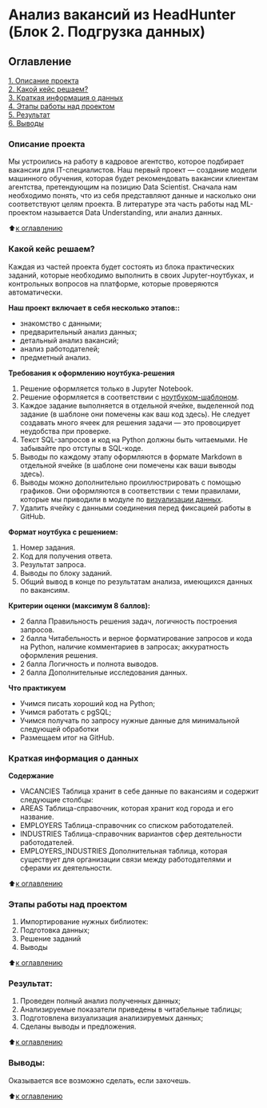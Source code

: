 # Анализ вакансий из HeadHunter (Блок 2. Подгрузка данных)

## Оглавление  
[1. Описание проекта](https://github.com/step4k777/Project-2/blob/master/README.md#Описание-проекта)  
[2. Какой кейс решаем?](https://github.com/step4k777/Project-2/blob/master/README.md#Какой-кейс-решаем)  
[3. Краткая информация о данных](https://github.com/step4k777/Project-2/blob/master/README.md#Краткая-информация-о-данных)  
[4. Этапы работы над проектом](https://github.com/step4k777/Project-2/blob/master/README.md#Этапы-работы-над-проектом)  
[5. Результат](https://github.com/step4k777/Project-2/blob/master/README.md#Результат)  
[6. Выводы](https://github.com/step4k777/Project-2/blob/master/README.md#Выводы)     

### Описание проекта    
Мы устроились на работу в кадровое агентство, которое подбирает вакансии для IT-специалистов. Наш первый проект — создание модели машинного обучения, которая будет рекомендовать вакансии клиентам агентства, претендующим на позицию Data Scientist. Сначала нам необходимо понять, что из себя представляют данные и насколько они соответствуют целям проекта. В литературе эта часть работы над ML-проектом называется Data Understanding, или анализ данных.

:arrow_up:[к оглавлению](https://github.com/step4k777/Project-2/blob/master/README.md#Оглавление)


### Какой кейс решаем?    
Каждая из частей проекта будет состоять из блока практических заданий, которые необходимо выполнить в своих Jupyter-ноутбуках, и контрольных вопросов на платформе, которые проверяются автоматически.

**Наш проект включает в себя несколько этапов::**  
* знакомство с данными;
* предварительный анализ данных;
* детальный анализ вакансий;
* анализ работодателей;
* предметный анализ.

**Требования к оформлению ноутбука-решения**
1. Решение оформляется только в Jupyter Notebook.
2. Решение оформляется в соответствии с [ноутбуком-шаблоном](https://lms.skillfactory.ru/assets/courseware/v1/a39c1eedaae738f78d85c950f78223fa/asset-v1:SkillFactory+DSPR-2.0+14JULY2021+type@asset+block/Project_2_%D0%9D%D0%BE%D1%83%D1%82%D0%B1%D1%83%D0%BA_%D1%88%D0%B0%D0%B1%D0%BB%D0%BE%D0%BD.ipynb).
3. Каждое задание выполняется в отдельной ячейке, выделенной под задание (в шаблоне они помечены как ваш код здесь). Не следует создавать много ячеек для решения задачи — это провоцирует неудобства при проверке.
4. Текст SQL-запросов и код на Python должны быть читаемыми. Не забывайте про отступы в SQL-коде.
5. Выводы по каждому этапу оформляются в формате Markdown в отдельной ячейке (в шаблоне они помечены как ваши выводы здесь).
6. Выводы можно дополнительно проиллюстрировать с помощью графиков. Они оформляются в соответствии с теми правилами, которые мы приводили в модуле по [визуализации данных](https://lms.skillfactory.ru/courses/course-v1:SkillFactory+DSPR-2.0+14JULY2021/jump_to_id/1fa00a018157484a9bae5d4557ef3e7c).
7. Удалить ячейку с данными соединения перед фиксацией работы в GitHub.

**Формат ноутбука с решением:**     
1. Номер задания.
2. Код для получения ответа.
3. Результат запроса.
4. Выводы по блоку заданий.
5. Общий вывод в конце по результатам анализа, имеющихся данных по вакансиям.


**Критерии оценки (максимум 8 баллов):**    
- 2 балла	Правильность решения задач, логичность построения запросов.
- 2 балла	Читабельность и верное форматирование запросов и кода на Python, наличие комментариев в запросах; аккуратность оформления решения.
- 2 балла	Логичность и полнота выводов.
- 2 балла	Дополнительные исследования данных.

**Что практикуем**     
- Учимся писать хороший код на Python;
- Учимся работать с pgSQL;
- Учимся получать по запросу нужные данные для минимальной следующей обработки
- Размещаем итог на GitHub.


### Краткая информация о данных

**Содержание**
* VACANCIES Таблица хранит в себе данные по вакансиям и содержит следующие столбцы:
* AREAS Таблица-справочник, которая хранит код города и его название.
* EMPLOYERS Таблица-справочник со списком работодателей.
* INDUSTRIES Таблица-справочник вариантов сфер деятельности работодателей.
* EMPLOYERS_INDUSTRIES Дополнительная таблица, которая существует для организации связи между работодателями и сферами их деятельности.

:arrow_up:[к оглавлению](https://github.com/step4k777/Project-2/blob/master/README.md#Оглавление)


### Этапы работы над проектом  
1. Импортирование нужных библиотек:
2. Подготовка данных;
3. Решение заданий
4. Выводы


:arrow_up:[к оглавлению](https://github.com/step4k777/Project-2/blob/master/README.md#Оглавление)


### Результат:  
   1. Проведен полный анализ полученных данных;
   2. Анализируемые показатели приведены в читабельные таблицы;
   3. Подготовлена визуализация анализируемых данных; 
   4. Сделаны выводы и предложения.

:arrow_up:[к оглавлению](https://github.com/step4k777/Project-2/blob/master/README.md#Оглавление)


### Выводы:  
Оказывается все возможно сделать, если захочешь.

:arrow_up:[к оглавлению](https://github.com/step4k777/Project-2/blob/master/README.md#Оглавление)